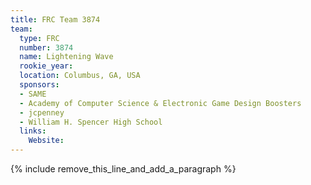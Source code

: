 ```yaml
---
title: FRC Team 3874
team:
  type: FRC
  number: 3874
  name: Lightening Wave
  rookie_year:
  location: Columbus, GA, USA
  sponsors:
  - SAME
  - Academy of Computer Science & Electronic Game Design Boosters
  - jcpenney
  - William H. Spencer High School
  links:
    Website:
---
```


{% include remove_this_line_and_add_a_paragraph %}